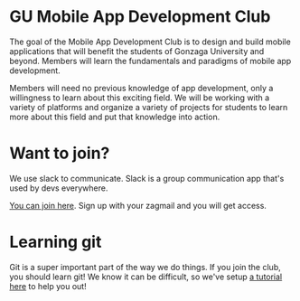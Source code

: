 # GU Mobile App Development Club

The goal of the Mobile App Development Club is to design and build mobile applications that will benefit the students of Gonzaga University and beyond. Members will learn the fundamentals and paradigms of mobile app development.

Members will need no previous knowledge of app development, only a willingness to learn about this exciting field. We will be working with a variety of platforms and organize a variety of projects for students to learn more about this field and put that knowledge into action.

# Want to join?

We use slack to communicate. Slack is a group communication app that's used by devs everywhere.

[You can join here](https://gu-app-club.slack.com/signup). Sign up with your zagmail and you will get access.

# Learning git
Git is a super important part of the way we do things. If you join the club, you should learn git! We know it can be difficult, so we've setup [a tutorial here](/github) to help you out!
